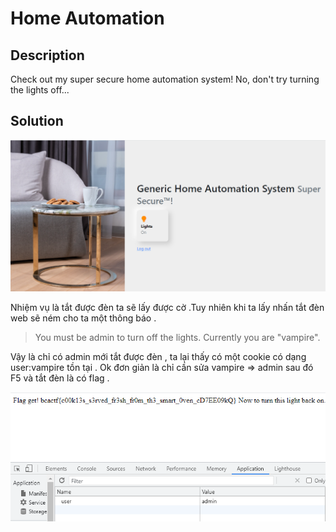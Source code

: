 # Home Automation

## Description

Check out my super secure home automation system! No, don't try turning the lights off...

## Solution

![img](img/img3.png)

Nhiệm vụ là tắt được đèn ta sẽ lấy được cờ .Tuy nhiên khi ta lấy nhấn tắt đèn web sẽ ném cho ta một thông báo .

>You must be admin to turn off the lights. Currently you are "vampire".

Vậy là chỉ có admin mới tắt được đèn , ta lại thấy có một cookie có dạng user:vampire tồn tại . Ok đơn giản là chỉ cần sửa vampire => admin sau đó F5 và tắt đèn là có flag .

![img](img/img4.png)  
